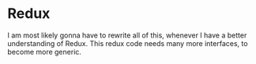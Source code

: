 # Redux

I am most likely gonna have to rewrite all of this, whenever I have a better understanding of Redux.
This redux code needs many more interfaces, to become more generic.

